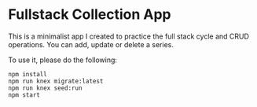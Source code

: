 # Fullstack Collection App

This is a minimalist app I created to practice the full stack cycle and CRUD operations. 
You can add, update or delete a series.

To use it, please do the following:

```
npm install
npm run knex migrate:latest
npm run knex seed:run
npm start
```
